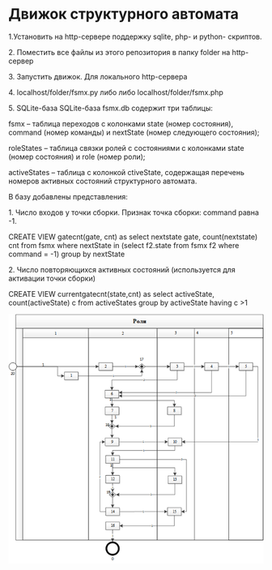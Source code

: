 # Движок структурного автомата
<p>1.Установить на http-сервере поддержку sqlite, php- и python- скриптов.
<p>2. Поместить все файлы из этого репозитория в папку folder на http-сервер
<p>3. Запустить движок. Для локального  http-сервера
<p>4. localhost/folder/fsmx.py либо либо localhost/folder/fsmx.php
<p>5. SQLite-база SQLite-база fsmx.db содержит три таблицы:
<p>fsmx 	– таблица переходов с колонками state (номер состояния), command (номер команды) и nextState (номер следующего состояния);
<p>roleStates	– таблица связки ролей с состояниями с колонками state (номер состояния) и role (номер роли);
<p>activeStates	– таблица	с колонкой ctiveState, содержащая перечень номеров активных состояний структурного автомата.
<p>В базу добавлены представления:
<p>1.	Число входов у точки сборки. Признак точка сборки: command равна -1. 
<p>CREATE VIEW gatecnt(gate, cnt) as select nextstate gate, count(nextstate) cnt from fsmx  where nextState in (select f2.state from fsmx f2 where command = -1) group by nextState
<p>2.	Число повторяющихся активных состояний (используется для активации точки сборки)
<p>CREATE VIEW currentgatecnt(state,cnt) as select activeState, count(activeState) c from activeStates group by activeState having c >1




![s](https://github.com/GrigoryevV/StructuralStateMachine/blob/main/fsmx.png)



